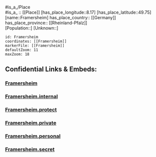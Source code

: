 ﻿---
location: [49.75,8.17] 
mapzoom: [7,12] 
mapmarker: city 
type: City
tags:
- geo/City


SpocWebEntityId: 30225
isDeleted: false
confidential: public

---
#is_a_/Place  
#is_a_ :: [[Place]] 
[has_place_longitude::8.17] 
[has_place_latitude::49.75] 
[name::Framersheim] 
has_place_country:: [[Germany]]  
has_place_province:: [[Rheinland-Pfalz]]  
[Population::] 
[Unknown::] 


```leaflet
id: Framersheim
coordinates: [[Framersheim]] 
markerFile: [[Framersheim]] 
defaultZoom: 11 
maxZoom: 18
```


## Confidential Links & Embeds: 

### [Framersheim](/_public/Earth/Continent/Europe/Europe~Central/Germany/Germany~West/Rheinland-Pfalz/counties~RP/Alzey-Worms/cities~Alzey-Worms/Alzey-Land/City/Framersheim.md) 

### [Framersheim.internal](/_internal/Earth/Continent/Europe/Europe~Central/Germany/Germany~West/Rheinland-Pfalz/counties~RP/Alzey-Worms/cities~Alzey-Worms/Alzey-Land/City/Framersheim.internal.md) 

### [Framersheim.protect](/_protect/Earth/Continent/Europe/Europe~Central/Germany/Germany~West/Rheinland-Pfalz/counties~RP/Alzey-Worms/cities~Alzey-Worms/Alzey-Land/City/Framersheim.protect.md) 

### [Framersheim.private](/_private/Earth/Continent/Europe/Europe~Central/Germany/Germany~West/Rheinland-Pfalz/counties~RP/Alzey-Worms/cities~Alzey-Worms/Alzey-Land/City/Framersheim.private.md) 

### [Framersheim.personal](/_personal/Earth/Continent/Europe/Europe~Central/Germany/Germany~West/Rheinland-Pfalz/counties~RP/Alzey-Worms/cities~Alzey-Worms/Alzey-Land/City/Framersheim.personal.md) 

### [Framersheim.secret](/_secret/Earth/Continent/Europe/Europe~Central/Germany/Germany~West/Rheinland-Pfalz/counties~RP/Alzey-Worms/cities~Alzey-Worms/Alzey-Land/City/Framersheim.secret.md) 
